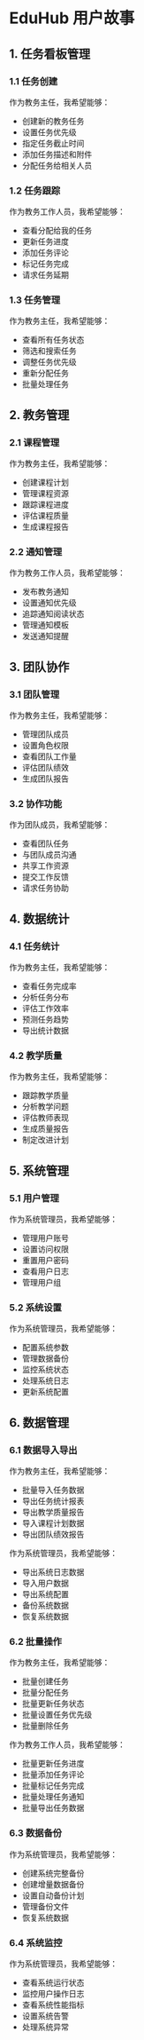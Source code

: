 # EduHub 用户故事

## 1. 任务看板管理

### 1.1 任务创建
作为教务主任，我希望能够：
- 创建新的教务任务
- 设置任务优先级
- 指定任务截止时间
- 添加任务描述和附件
- 分配任务给相关人员

### 1.2 任务跟踪
作为教务工作人员，我希望能够：
- 查看分配给我的任务
- 更新任务进度
- 添加任务评论
- 标记任务完成
- 请求任务延期

### 1.3 任务管理
作为教务主任，我希望能够：
- 查看所有任务状态
- 筛选和搜索任务
- 调整任务优先级
- 重新分配任务
- 批量处理任务

## 2. 教务管理

### 2.1 课程管理
作为教务主任，我希望能够：
- 创建课程计划
- 管理课程资源
- 跟踪课程进度
- 评估课程质量
- 生成课程报告

### 2.2 通知管理
作为教务工作人员，我希望能够：
- 发布教务通知
- 设置通知优先级
- 追踪通知阅读状态
- 管理通知模板
- 发送通知提醒

## 3. 团队协作

### 3.1 团队管理
作为教务主任，我希望能够：
- 管理团队成员
- 设置角色权限
- 查看团队工作量
- 评估团队绩效
- 生成团队报告

### 3.2 协作功能
作为团队成员，我希望能够：
- 查看团队任务
- 与团队成员沟通
- 共享工作资源
- 提交工作反馈
- 请求任务协助

## 4. 数据统计

### 4.1 任务统计
作为教务主任，我希望能够：
- 查看任务完成率
- 分析任务分布
- 评估工作效率
- 预测任务趋势
- 导出统计数据

### 4.2 教学质量
作为教务主任，我希望能够：
- 跟踪教学质量
- 分析教学问题
- 评估教师表现
- 生成质量报告
- 制定改进计划

## 5. 系统管理

### 5.1 用户管理
作为系统管理员，我希望能够：
- 管理用户账号
- 设置访问权限
- 重置用户密码
- 查看用户日志
- 管理用户组

### 5.2 系统设置
作为系统管理员，我希望能够：
- 配置系统参数
- 管理数据备份
- 监控系统状态
- 处理系统日志
- 更新系统配置

## 6. 数据管理

### 6.1 数据导入导出
作为教务主任，我希望能够：
- 批量导入任务数据
- 导出任务统计报表
- 导出教学质量报告
- 导入课程计划数据
- 导出团队绩效报告

作为系统管理员，我希望能够：
- 导出系统日志数据
- 导入用户数据
- 导出系统配置
- 备份系统数据
- 恢复系统数据

### 6.2 批量操作
作为教务主任，我希望能够：
- 批量创建任务
- 批量分配任务
- 批量更新任务状态
- 批量设置任务优先级
- 批量删除任务

作为教务工作人员，我希望能够：
- 批量更新任务进度
- 批量添加任务评论
- 批量标记任务完成
- 批量处理任务通知
- 批量导出任务数据

### 6.3 数据备份
作为系统管理员，我希望能够：
- 创建系统完整备份
- 创建增量数据备份
- 设置自动备份计划
- 管理备份文件
- 恢复系统数据

### 6.4 系统监控
作为系统管理员，我希望能够：
- 查看系统运行状态
- 监控用户操作日志
- 查看系统性能指标
- 设置系统告警
- 处理系统异常 